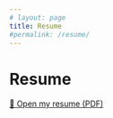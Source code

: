 ```yaml
---
# layout: page
title: Resume
#permalink: /resume/
---
```


# Resume

<!-- Click-to-open link -->
[📄 Open my resume (PDF)](/assets/Pratikshya_Resume_oct025.pdf)



